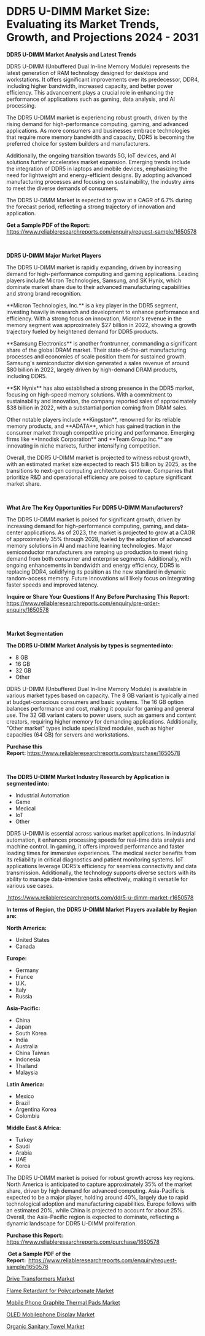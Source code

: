 <p><h1>DDR5 U-DIMM Market Size: Evaluating its Market Trends, Growth, and Projections 2024 - 2031</h1></p><p><strong>DDR5 U-DIMM Market Analysis and Latest Trends</strong></p>
<p><p>DDR5 U-DIMM (Unbuffered Dual In-line Memory Module) represents the latest generation of RAM technology designed for desktops and workstations. It offers significant improvements over its predecessor, DDR4, including higher bandwidth, increased capacity, and better power efficiency. This advancement plays a crucial role in enhancing the performance of applications such as gaming, data analysis, and AI processing.</p><p>The DDR5 U-DIMM market is experiencing robust growth, driven by the rising demand for high-performance computing, gaming, and advanced applications. As more consumers and businesses embrace technologies that require more memory bandwidth and capacity, DDR5 is becoming the preferred choice for system builders and manufacturers. </p><p>Additionally, the ongoing transition towards 5G, IoT devices, and AI solutions further accelerates market expansion. Emerging trends include the integration of DDR5 in laptops and mobile devices, emphasizing the need for lightweight and energy-efficient designs. By adopting advanced manufacturing processes and focusing on sustainability, the industry aims to meet the diverse demands of consumers.</p><p>The DDR5 U-DIMM Market is expected to grow at a CAGR of 6.7% during the forecast period, reflecting a strong trajectory of innovation and application.</p></p>
<p><strong>Get a Sample PDF of the Report:&nbsp;</strong> <a href="https://www.reliableresearchreports.com/enquiry/request-sample/1650578?utm_campaign=4&utm_medium=2&utm_source=Github&utm_content=ia&utm_term=08122024&utm_id=ddr5-u-dimm">https://www.reliableresearchreports.com/enquiry/request-sample/1650578</a></p>
<p>&nbsp;</p>
<p><strong>DDR5 U-DIMM Major Market Players</strong></p>
<p><p>The DDR5 U-DIMM market is rapidly expanding, driven by increasing demand for high-performance computing and gaming applications. Leading players include Micron Technologies, Samsung, and SK Hynix, which dominate market share due to their advanced manufacturing capabilities and strong brand recognition.</p><p>**Micron Technologies, Inc.** is a key player in the DDR5 segment, investing heavily in research and development to enhance performance and efficiency. With a strong focus on innovation, Micron's revenue in the memory segment was approximately $27 billion in 2022, showing a growth trajectory fueled by heightened demand for DDR5 products.</p><p>**Samsung Electronics** is another frontrunner, commanding a significant share of the global DRAM market. Their state-of-the-art manufacturing processes and economies of scale position them for sustained growth. Samsung's semiconductor division generated a sales revenue of around $80 billion in 2022, largely driven by high-demand DRAM products, including DDR5.</p><p>**SK Hynix** has also established a strong presence in the DDR5 market, focusing on high-speed memory solutions. With a commitment to sustainability and innovation, the company reported sales of approximately $38 billion in 2022, with a substantial portion coming from DRAM sales.</p><p>Other notable players include **Kingston**, renowned for its reliable memory products, and **ADATA**, which has gained traction in the consumer market through competitive pricing and performance. Emerging firms like **Innodisk Corporation** and **Team Group Inc.** are innovating in niche markets, further intensifying competition.</p><p>Overall, the DDR5 U-DIMM market is projected to witness robust growth, with an estimated market size expected to reach $15 billion by 2025, as the transitions to next-gen computing architectures continue. Companies that prioritize R&D and operational efficiency are poised to capture significant market share.</p></p>
<p>&nbsp;</p>
<p><strong>What Are The Key Opportunities For DDR5 U-DIMM Manufacturers?</strong></p>
<p><p>The DDR5 U-DIMM market is poised for significant growth, driven by increasing demand for high-performance computing, gaming, and data-center applications. As of 2023, the market is projected to grow at a CAGR of approximately 35% through 2028, fueled by the adoption of advanced memory solutions in AI and machine learning technologies. Major semiconductor manufacturers are ramping up production to meet rising demand from both consumer and enterprise segments. Additionally, with ongoing enhancements in bandwidth and energy efficiency, DDR5 is replacing DDR4, solidifying its position as the new standard in dynamic random-access memory. Future innovations will likely focus on integrating faster speeds and improved latency.</p></p>
<p><strong>Inquire or Share Your Questions If Any Before Purchasing This Report:</strong> <a href="https://www.reliableresearchreports.com/enquiry/pre-order-enquiry/1650578?utm_campaign=4&utm_medium=2&utm_source=Github&utm_content=ia&utm_term=08122024&utm_id=ddr5-u-dimm">https://www.reliableresearchreports.com/enquiry/pre-order-enquiry/1650578</a></p>
<p>&nbsp;</p>
<p><strong>Market Segmentation</strong></p>
<p><strong>The DDR5 U-DIMM Market Analysis by types is segmented into:</strong></p>
<p><ul><li>8 GB</li><li>16 GB</li><li>32 GB</li><li>Other</li></ul></p>
<p><p>DDR5 U-DIMM (Unbuffered Dual In-line Memory Module) is available in various market types based on capacity. The 8 GB variant is typically aimed at budget-conscious consumers and basic systems. The 16 GB option balances performance and cost, making it popular for gaming and general use. The 32 GB variant caters to power users, such as gamers and content creators, requiring higher memory for demanding applications. Additionally, "Other market" types include specialized modules, such as higher capacities (64 GB) for servers and workstations.</p></p>
<p><strong>Purchase this Report:&nbsp;</strong><a href="https://www.reliableresearchreports.com/purchase/1650578?utm_campaign=4&utm_medium=2&utm_source=Github&utm_content=ia&utm_term=08122024&utm_id=ddr5-u-dimm">https://www.reliableresearchreports.com/purchase/1650578</a></p>
<p>&nbsp;</p>
<p><strong>The DDR5 U-DIMM Market Industry Research by Application is segmented into:</strong></p>
<p><ul><li>Industrial Automation</li><li>Game</li><li>Medical</li><li>IoT</li><li>Other</li></ul></p>
<p><p>DDR5 U-DIMM is essential across various market applications. In industrial automation, it enhances processing speeds for real-time data analysis and machine control. In gaming, it offers improved performance and faster loading times for immersive experiences. The medical sector benefits from its reliability in critical diagnostics and patient monitoring systems. IoT applications leverage DDR5’s efficiency for seamless connectivity and data transmission. Additionally, the technology supports diverse sectors with its ability to manage data-intensive tasks effectively, making it versatile for various use cases.</p></p>
<p><a href="https://www.reliableresearchreports.com/ddr5-u-dimm-market-r1650578?utm_campaign=4&utm_medium=2&utm_source=Github&utm_content=ia&utm_term=08122024&utm_id=ddr5-u-dimm">&nbsp;https://www.reliableresearchreports.com/ddr5-u-dimm-market-r1650578</a></p>
<p><strong>In terms of Region, the DDR5 U-DIMM Market Players available by Region are:</strong></p>
<p>
    <p> <strong> North America: </strong>
        <ul>
            <li>United States</li>
            <li>Canada</li>
        </ul>
        </p> 
    <p> <strong> Europe: </strong>
        <ul>
            <li>Germany</li>
            <li>France</li>
            <li>U.K.</li>
            <li>Italy</li>
            <li>Russia</li>
        </ul>
        </p> 
    <p> <strong> Asia-Pacific: </strong>
        <ul>
            <li>China</li>
            <li>Japan</li>
            <li>South Korea</li>
            <li>India</li>
            <li>Australia</li>
            <li>China Taiwan</li>
            <li>Indonesia</li>
            <li>Thailand</li>
            <li>Malaysia</li>
        </ul>
        </p> 
    <p> <strong> Latin America: </strong>
        <ul>
            <li>Mexico</li>
            <li>Brazil</li>
            <li>Argentina Korea</li>
            <li>Colombia</li>
        </ul>
        </p> 
    <p> <strong> Middle East & Africa: </strong>
        <ul>
            <li>Turkey</li>
            <li>Saudi</li>
            <li>Arabia</li>
            <li>UAE</li>
            <li>Korea</li>
        </ul>
    </p>
    </p>
<p><p>The DDR5 U-DIMM market is poised for robust growth across key regions. North America is anticipated to capture approximately 35% of the market share, driven by high demand for advanced computing. Asia-Pacific is expected to be a major player, holding around 40%, largely due to rapid technological adoption and manufacturing capabilities. Europe follows with an estimated 20%, while China is projected to account for about 25%. Overall, the Asia-Pacific region is expected to dominate, reflecting a dynamic landscape for DDR5 U-DIMM proliferation.</p></p>
<p><strong>Purchase this Report: </strong><a href="https://www.reliableresearchreports.com/purchase/1650578?utm_campaign=4&utm_medium=2&utm_source=Github&utm_content=ia&utm_term=08122024&utm_id=ddr5-u-dimm">https://www.reliableresearchreports.com/purchase/1650578</a></p>
<p>&nbsp;<strong>Get a Sample PDF of the Report:&nbsp;&nbsp;</strong><a href="https://www.reliableresearchreports.com/enquiry/request-sample/1650578?utm_campaign=4&utm_medium=2&utm_source=Github&utm_content=ia&utm_term=08122024&utm_id=ddr5-u-dimm">https://www.reliableresearchreports.com/enquiry/request-sample/1650578</a></p>
<p><strong></strong></p>
<p><p><a href="https://issuu.com/reportprime-2/docs/drive-transformers-market-size-2030.pptx?utm_campaign=4&utm_medium=2&utm_source=Github&utm_content=ia&utm_term=08122024&utm_id=ddr5-u-dimm">Drive Transformers Market</a></p><p><a href="https://www.linkedin.com/pulse/flame-retardant-polycarbonate-market-analysis-type-application-zygac?utm_campaign=4&utm_medium=2&utm_source=Github&utm_content=ia&utm_term=08122024&utm_id=ddr5-u-dimm">Flame Retardant for Polycarbonate Market</a></p><p><a href="https://www.linkedin.com/pulse/unveiling-future-mobile-phone-graphite-thermal-pads-market-a1gbc?utm_campaign=4&utm_medium=2&utm_source=Github&utm_content=ia&utm_term=08122024&utm_id=ddr5-u-dimm">Mobile Phone Graphite Thermal Pads Market</a></p><p><a href="https://github.com/FosterFahey91/Market-Research-Report-List-1/blob/main/oled-mobilephone-display-market.md?utm_campaign=4&utm_medium=2&utm_source=Github&utm_content=ia&utm_term=08122024&utm_id=ddr5-u-dimm">OLED Mobilephone Display Market</a></p><p><a href="https://github.com/kathiestrine5ty/Market-Research-Report-List-1/blob/main/organic-sanitary-towel-market.md?utm_campaign=4&utm_medium=2&utm_source=Github&utm_content=ia&utm_term=08122024&utm_id=ddr5-u-dimm">Organic Sanitary Towel Market</a></p></p>